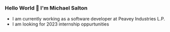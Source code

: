 ### Hello World 👋 I'm Michael Salton

- I am currently working as a software developer at Peavey Industries L.P.
- I am looking for 2023 internship oppurtunities

<!--
**michaelsalton/michaelsalton** is a ✨ _special_ ✨ repository because its `README.md` (this file) appears on your GitHub profile.

Here are some ideas to get you started:

- 🔭 I’m currently working on ...
- 🌱 I’m currently learning ...
- 👯 I’m looking to collaborate on ...
- 🤔 I’m looking for help with ...
- 💬 Ask me about ...
- 📫 How to reach me: ...
- 😄 Pronouns: ...
- ⚡ Fun fact: ...
-->
